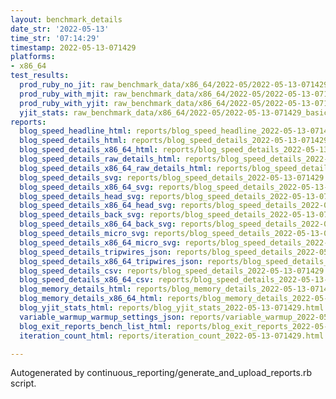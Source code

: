 ```yaml
---
layout: benchmark_details
date_str: '2022-05-13'
time_str: '07:14:29'
timestamp: 2022-05-13-071429
platforms:
- x86_64
test_results:
  prod_ruby_no_jit: raw_benchmark_data/x86_64/2022-05/2022-05-13-071429_basic_benchmark_prod_ruby_no_jit.json
  prod_ruby_with_mjit: raw_benchmark_data/x86_64/2022-05/2022-05-13-071429_basic_benchmark_prod_ruby_with_mjit.json
  prod_ruby_with_yjit: raw_benchmark_data/x86_64/2022-05/2022-05-13-071429_basic_benchmark_prod_ruby_with_yjit.json
  yjit_stats: raw_benchmark_data/x86_64/2022-05/2022-05-13-071429_basic_benchmark_yjit_stats.json
reports:
  blog_speed_headline_html: reports/blog_speed_headline_2022-05-13-071429.html
  blog_speed_details_html: reports/blog_speed_details_2022-05-13-071429.html
  blog_speed_details_x86_64_html: reports/blog_speed_details_2022-05-13-071429.x86_64.html
  blog_speed_details_raw_details_html: reports/blog_speed_details_2022-05-13-071429.raw_details.html
  blog_speed_details_x86_64_raw_details_html: reports/blog_speed_details_2022-05-13-071429.x86_64.raw_details.html
  blog_speed_details_svg: reports/blog_speed_details_2022-05-13-071429.svg
  blog_speed_details_x86_64_svg: reports/blog_speed_details_2022-05-13-071429.x86_64.svg
  blog_speed_details_head_svg: reports/blog_speed_details_2022-05-13-071429.head.svg
  blog_speed_details_x86_64_head_svg: reports/blog_speed_details_2022-05-13-071429.x86_64.head.svg
  blog_speed_details_back_svg: reports/blog_speed_details_2022-05-13-071429.back.svg
  blog_speed_details_x86_64_back_svg: reports/blog_speed_details_2022-05-13-071429.x86_64.back.svg
  blog_speed_details_micro_svg: reports/blog_speed_details_2022-05-13-071429.micro.svg
  blog_speed_details_x86_64_micro_svg: reports/blog_speed_details_2022-05-13-071429.x86_64.micro.svg
  blog_speed_details_tripwires_json: reports/blog_speed_details_2022-05-13-071429.tripwires.json
  blog_speed_details_x86_64_tripwires_json: reports/blog_speed_details_2022-05-13-071429.x86_64.tripwires.json
  blog_speed_details_csv: reports/blog_speed_details_2022-05-13-071429.csv
  blog_speed_details_x86_64_csv: reports/blog_speed_details_2022-05-13-071429.x86_64.csv
  blog_memory_details_html: reports/blog_memory_details_2022-05-13-071429.html
  blog_memory_details_x86_64_html: reports/blog_memory_details_2022-05-13-071429.x86_64.html
  blog_yjit_stats_html: reports/blog_yjit_stats_2022-05-13-071429.html
  variable_warmup_warmup_settings_json: reports/variable_warmup_2022-05-13-071429.warmup_settings.json
  blog_exit_reports_bench_list_html: reports/blog_exit_reports_2022-05-13-071429.bench_list.html
  iteration_count_html: reports/iteration_count_2022-05-13-071429.html

---
```

Autogenerated by continuous_reporting/generate_and_upload_reports.rb script.
